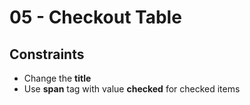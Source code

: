 # 05 - Checkout Table

## Constraints
 * Change the **title**
 * Use **span** tag with value **checked** for checked items